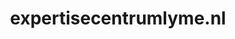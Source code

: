 ---
layout: post
title:  "expertisecentrumlyme.nl"
internal_url:  "/dutchgov/expertisecentrumlyme.nl.html"
subdomains_count: 2
all_subdomains_count: 2
urls_count: 2
ssl_rank: 0
http_rank: 65
url_link: /data/expertisecentrumlyme.nl/urls.txt
all_subdomains_link: /data/expertisecentrumlyme.nl/all_subdomains.txt
subdomains_link: /data/expertisecentrumlyme.nl/subdomains.txt
categories: dutchgov
---